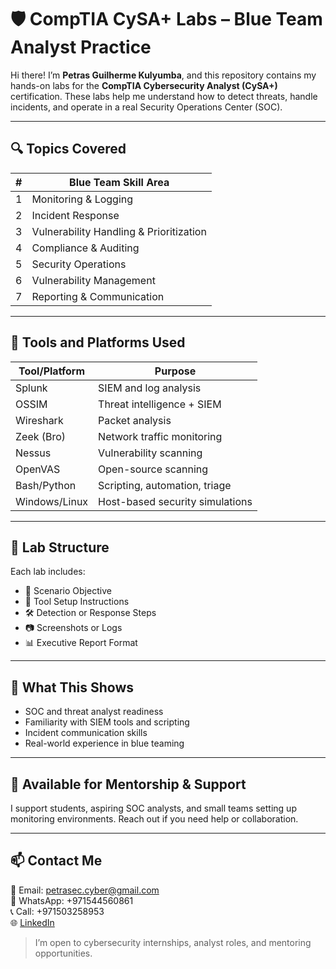 # 🛡️ CompTIA CySA+ Labs – Blue Team Analyst Practice

Hi there! I’m **Petras Guilherme Kulyumba**, and this repository contains my hands-on labs for the **CompTIA Cybersecurity Analyst (CySA+)** certification. These labs help me understand how to detect threats, handle incidents, and operate in a real Security Operations Center (SOC).

---

## 🔍 Topics Covered

| #  | Blue Team Skill Area                   |
|----|----------------------------------------|
| 1  | Monitoring & Logging                   |
| 2  | Incident Response                      |
| 3  | Vulnerability Handling & Prioritization|
| 4  | Compliance & Auditing                  |
| 5  | Security Operations                    |
| 6  | Vulnerability Management               |
| 7  | Reporting & Communication              |

---

## 🧰 Tools and Platforms Used

| Tool/Platform | Purpose                          |
|---------------|----------------------------------|
| Splunk        | SIEM and log analysis            |
| OSSIM         | Threat intelligence + SIEM       |
| Wireshark     | Packet analysis                  |
| Zeek (Bro)    | Network traffic monitoring       |
| Nessus        | Vulnerability scanning           |
| OpenVAS       | Open-source scanning             |
| Bash/Python   | Scripting, automation, triage    |
| Windows/Linux | Host-based security simulations  |

---

## 📘 Lab Structure

Each lab includes:
- 🧭 Scenario Objective  
- 🔧 Tool Setup Instructions  
- 🛠️ Detection or Response Steps  
- 📷 Screenshots or Logs  
- 📊 Executive Report Format  

---

## 🎯 What This Shows

- SOC and threat analyst readiness  
- Familiarity with SIEM tools and scripting  
- Incident communication skills  
- Real-world experience in blue teaming

---

## 🤝 Available for Mentorship & Support

I support students, aspiring SOC analysts, and small teams setting up monitoring environments. Reach out if you need help or collaboration.

---

## 📫 Contact Me

📩 Email: petrasec.cyber@gmail.com  
📱 WhatsApp: +971544560861  
📞 Call: +971503258953  
🌐 [LinkedIn](https://www.linkedin.com/in/petras-cyber)

> I’m open to cybersecurity internships, analyst roles, and mentoring opportunities.
